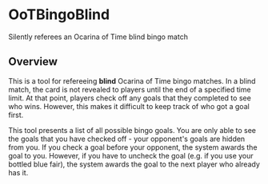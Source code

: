 # OoTBingoBlind

Silently referees an Ocarina of Time blind bingo match

## Overview

This is a tool for refereeing **blind** Ocarina of Time bingo matches.
In a blind match, the card is not revealed to players until the end of a specified time limit.
At that point, players check off any goals that they completed to see who wins.
However, this makes it difficult to keep track of who got a goal first.

This tool presents a list of all possible bingo goals.
You are only able to see the goals that you have checked off - your opponent's goals are hidden from you.
If you check a goal before your opponent, the system awards the goal to you.
However, if you have to uncheck the goal (e.g. if you use your bottled blue fair), the system awards the goal to the next player who already has it.
